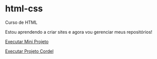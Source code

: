# html-css
Curso de HTML

Estou aprendendo a criar sites e agora vou gerenciar meus repositórios!

<a href="https://marcelinhoj.github.io/html-css/exercicios/10-miniprojeto/principal.html">Executar Mini Projeto </a>

<a href="https://marcelinhoj.github.io/html-css/exercicios/12-projeto-cordel/principal.html"> Executar Projeto Cordel</a>